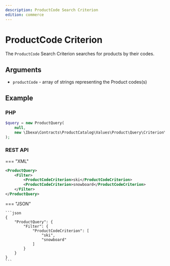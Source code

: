 ```yaml
---
description: ProductCode Search Criterion
edition: commerce
---
```


# ProductCode Criterion

The `ProductCode` Search Criterion searches for products by their codes.

## Arguments

- `productCode` - array of strings representing the Product codes(s)

## Example

### PHP

``` php
$query = new ProductQuery(
    null,
    new \Ibexa\Contracts\ProductCatalog\Values\Product\Query\Criterion\ProductCode(['ergo_desk', 'alter_desk'])
);
```

### REST API

=== "XML"

```xml
<ProductQuery>
    <Filter>
        <ProductCodeCriterion>ski</ProductCodeCriterion>
        <ProductCodeCriterion>snowboard</ProductCodeCriterion>
    </Filter>
</ProductQuery>
```

=== "JSON"

    ```json
    {
        "ProductQuery": {
            "Filter": {
                "ProductCodeCriterion": [
                    "ski",
                    "snowboard"
                ]
            }
        }
    }
    ```
